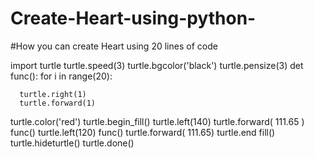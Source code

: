 # Create-Heart-using-python-
#How you can create Heart using 20 lines of code

import turtle
turtle.speed(3) 
turtle.bgcolor('black') 
turtle.pensize(3)
det func(): 
   for i in range(20):

      turtle.right(1)
      turtle.forward(1)

turtle.color('red') 
turtle.begin_fill()
turtle.left(140)
turtle.forward( 111.65 )
func() 
turtle.left(120)
func()
turtle.forward( 111.65) 
turtle.end fill()
turtle.hideturtle()
turtle.done()
